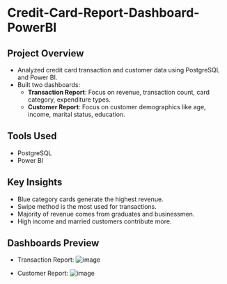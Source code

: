 # Credit-Card-Report-Dashboard-PowerBI

## Project Overview
- Analyzed credit card transaction and customer data using PostgreSQL and Power BI.
- Built two dashboards:
  - **Transaction Report**: Focus on revenue, transaction count, card category, expenditure types.
  - **Customer Report**: Focus on customer demographics like age, income, marital status, education.

## Tools Used
- PostgreSQL
- Power BI

## Key Insights
- Blue category cards generate the highest revenue.
- Swipe method is the most used for transactions.
- Majority of revenue comes from graduates and businessmen.
- High income and married customers contribute more.

## Dashboards Preview
- Transaction Report:
 ![image](https://github.com/user-attachments/assets/152a68ad-296e-4f21-b4f4-143554793ddf)

- Customer Report:
![image](https://github.com/user-attachments/assets/15bd47ff-ab1b-4563-be44-14c47bc0c367)
